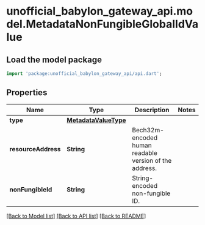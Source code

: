 # unofficial_babylon_gateway_api.model.MetadataNonFungibleGlobalIdValue

## Load the model package
```dart
import 'package:unofficial_babylon_gateway_api/api.dart';
```

## Properties
Name | Type | Description | Notes
------------ | ------------- | ------------- | -------------
**type** | [**MetadataValueType**](MetadataValueType.md) |  | 
**resourceAddress** | **String** | Bech32m-encoded human readable version of the address. | 
**nonFungibleId** | **String** | String-encoded non-fungible ID. | 

[[Back to Model list]](../README.md#documentation-for-models) [[Back to API list]](../README.md#documentation-for-api-endpoints) [[Back to README]](../README.md)



